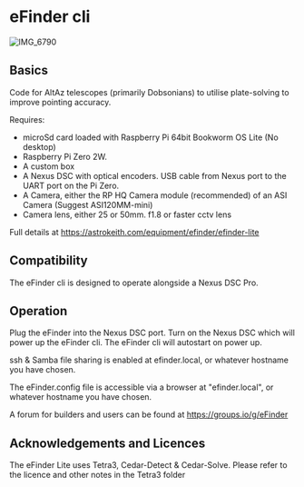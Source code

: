 # eFinder cli

![IMG_6790](https://github.com/user-attachments/assets/15d95f3e-2b0b-4bfa-b234-c52bd2c7e699)

## Basics

Code for AltAz telescopes (primarily Dobsonians) to utilise plate-solving to improve pointing accuracy.

Requires:

- microSd card loaded with Raspberry Pi 64bit Bookworm OS Lite (No desktop)
- Raspberry Pi Zero 2W. 
- A custom box 
- A Nexus DSC with optical encoders. USB cable from Nexus port to the UART port on the Pi Zero.
- A Camera, either the RP HQ Camera module (recommended) of an ASI Camera (Suggest ASI120MM-mini)
- Camera lens, either 25 or 50mm. f1.8 or faster cctv lens

Full details at [
](https://astrokeith.com/equipment/efinder/efinder-lite)https://astrokeith.com/equipment/efinder/efinder-lite

## Compatibility

The eFinder cli is designed to operate alongside a Nexus DSC Pro.


## Operation
Plug the eFinder into the Nexus DSC port.
Turn on the Nexus DSC which will power up the eFinder cli.
The eFinder cli will autostart on power up.

ssh & Samba file sharing is enabled at efinder.local, or whatever hostname you have chosen.

The eFinder.config file is accessible via a browser at "efinder.local", or whatever hostname you have chosen.

A forum for builders and users can be found at https://groups.io/g/eFinder

## Acknowledgements and Licences

The eFinder Lite uses Tetra3, Cedar-Detect & Cedar-Solve. Please refer to the licence and other notes in the Tetra3 folder


